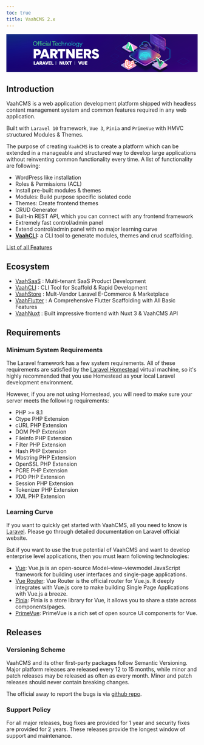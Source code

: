 ```yaml
---
toc: true
title: VaahCMS 2.x
---
```





<p align="center">
<img src="public/images/vaahcms-two/banner/banner.png">
</p>


## Introduction
VaahCMS is a web application development platform shipped with headless content management system and common features required in any web application.

Built with `Laravel 10` framework, `Vue 3`, `Pinia` and `PrimeVue` with HMVC structured Modules & Themes.

The purpose of creating `VaahCMS` is to create a platform which can be extended in a manageable and structured way to develop large applications without reinventing common functionality every time. A list of functionality are following:

- WordPress like installation
- Roles & Permissions (ACL)
- Install pre-built modules & themes
- Modules: Build purpose specific isolated code
- Themes: Create frontend themes
- CRUD Generator
- Built-in REST API, which you can connect with any frontend framework
- Extremely fast control/admin panel
- Extend control/admin panel with no major learning curve
- **[VaahCLI](https://vaah.dev/cli):** a CLI tool to generate modules, themes and crud scaffolding.


[List of all Features](https://vaah.dev/cms/features)


## Ecosystem

- [VaahSaaS](https://vaah.dev/saas) : Multi-tenant SaaS Product Development
- [VaahCLI](https://vaah.dev/cli) : CLI Tool for Scaffold & Rapid Development
- [VaahStore](https://vaah.dev/store) : Mult-Vendor Laravel E-Commerce & Marketplace
- [VaahFlutter](https://vaah.dev/flutter) : A Comprehensive Flutter Scaffolding with All Basic Features
- [VaahNuxt](https://vaah.dev/nuxt) : Built impressive frontend with Nuxt 3 & VaahCMS API



## Requirements

### Minimum System Requirements

The Laravel framework has a few system requirements. All of these requirements are satisfied by the [Laravel Homestead](https://vaah.dev/cms/docs/requirements#!) virtual machine, so it's highly recommended that you use Homestead as your local Laravel development environment.

However, if you are not using Homestead, you will need to make sure your server meets the following requirements:

- PHP >= 8.1
- Ctype PHP Extension
- cURL PHP Extension
- DOM PHP Extension
- Fileinfo PHP Extension
- Filter PHP Extension
- Hash PHP Extension
- Mbstring PHP Extension
- OpenSSL PHP Extension
- PCRE PHP Extension
- PDO PHP Extension
- Session PHP Extension
- Tokenizer PHP Extension
- XML PHP Extension



### Learning Curve

If you want to quickly get started with VaahCMS, all you need to know is [Laravel](https://laravel.com/). Please go through detailed documentation on Laravel official website.

But if you want to use the true potential of VaahCMS and want to develop enterprise level applications, then you must learn following technologies:

- [Vue](https://vuejs.org/): Vue.js is an open-source Model–view–viewmodel JavaScript framework for building user interfaces and single-page applications.
- [Vue Router](https://router.vuejs.org/): Vue Router is the official router for Vue.js. It deeply integrates with Vue.js core to make building Single Page Applications with Vue.js a breeze.
- [Pinia](https://pinia.vuejs.org/): Pinia is a store library for Vue, it allows you to share a state across components/pages.
- [PrimeVue](https://primevue.org/): PrimeVue is a rich set of open source UI components for Vue.


## Releases

### Versioning Scheme

VaahCMS and its other first-party packages follow Semantic Versioning. Major platform releases are released every 12 to 15 months, while minor and patch releases may be released as often as every month. Minor and patch releases should never contain breaking changes.

The official away to report the bugs is via [github repo](https://github.com/webreinvent/vaahcms/issues).



### Support Policy

For all major releases, bug fixes are provided for 1 year and security fixes are provided for 2 years. These releases provide the longest window of support and maintenance.

